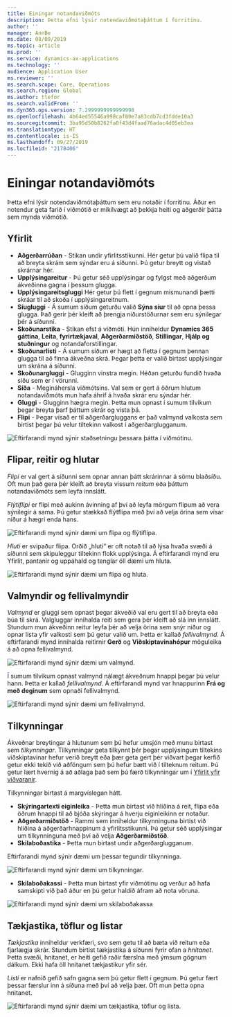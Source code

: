 ```yaml
---
title: Einingar notandaviðmóts
description: Þetta efni lýsir notendaviðmótaþáttum í forritinu.
author: ''
manager: AnnBe
ms.date: 08/09/2019
ms.topic: article
ms.prod: ''
ms.service: dynamics-ax-applications
ms.technology: ''
audience: Application User
ms.reviewer: ''
ms.search.scope: Core, Operations
ms.search.region: Global
ms.author: tlefor
ms.search.validFrom: ''
ms.dyn365.ops.version: 7.2999999999999998
ms.openlocfilehash: 4b64ed55546a998caf80e7a83cdb7cd3fdde10a3
ms.sourcegitcommit: 3ba95d50b8262fa0f43d4faad76adac4d05eb3ea
ms.translationtype: HT
ms.contentlocale: is-IS
ms.lasthandoff: 09/27/2019
ms.locfileid: "2178406"
---
```

# <a name="user-interface-elements"></a>Einingar notandaviðmóts

Þetta efni lýsir notendaviðmótaþáttum sem eru notaðir í forritinu. Áður en notendur geta farið í viðmótið er mikilvægt að þekkja heiti og aðgerðir þátta sem mynda viðmótið.

## <a name="overview"></a>Yfirlit

- **Aðgerðarrúðan** - Stikan undir yfirlitsstikunni. Hér getur þú valið flipa til að breyta skrám sem sýndar eru á síðunni. Þú getur breytt og vistað skrárnar hér.  
- **Upplýsingareitur** - Þú getur séð upplýsingar og fylgst með aðgerðum ákveðinna gagna í þessum glugga.  
- **Upplýsingareitsgluggi** Hér getur þú flett í gegnum mismunandi þætti skráar til að skoða í upplýsingareitnum.  
- **Síugluggi** - Á sumum síðum geturðu valið **Sýna síur** til að opna þessa glugga. Það gerir þér kleift að þrengja niðurstöðurnar sem eru sýnilegar þér á síðunni.  
- **Skoðunarstika** - Stikan efst á viðmóti. Hún inniheldur **Dynamics 365 gáttina**, **Leita**, **fyrirtækjaval**, **Aðgerðarmiðstöð**, **Stillingar**, **Hjálp og stuðningur** og notandaforstillingar.  
- **Skoðunarlisti** - Á sumum síðum er hægt að fletta í gegnum þennan glugga til að finna ákveðna skrá. Þegar þetta er valið birtast upplýsingar um skrána á síðunni.  
- **Skoðunargluggi** - Glugginn vinstra megin. Héðan geturðu fundið hvaða síðu sem er í vörunni.  
- **Síða** - Megináhersla viðmótsins. Val sem er gert á öðrum hlutum notandaviðmóts mun hafa áhrif á hvaða skrár eru sýndar hér.  
- **Gluggi** - Glugginn hægra megin. Þetta mun opnast í sumum tilvikum þegar breyta þarf þáttum skrár og vista þá.  
- **Flipi** - Þegar vísað er til aðgerðargluggans er það valmynd valkosta sem birtist þegar þú velur tiltekinn valkost í aðgerðarglugganum.  

![Eftirfarandi mynd sýnir staðsetningu þessara þátta í viðmótinu.](media/user-interface-01.png)

## <a name="tabs-fields-and-sections"></a>Flipar, reitir og hlutar

*Flipi* er val gert á síðunni sem opnar annan þátt skrárinnar á sömu blaðsíðu. Oft mun það gera þér kleift að breyta vissum *reitum* eða þáttum notandaviðmóts sem leyfa innslátt. 

*Flýtiflipi* er flipi með aukinn ávinning af því að leyfa mörgum flipum að vera sýnilegir á sama. Þú getur stækkað flýtflipa með því að velja örina sem vísar niður á hægri enda hans.

![Eftirfarandi mynd sýnir dæmi um flipa og flýtiflipa.](media/user-interface-02.png)

*Hluti* er svipaður flipa. Orðið „hluti“ er oft notað til að lýsa hvaða svæði á síðunni sem skipuleggur tiltekinn flokk upplýsinga. Á eftirfarandi mynd eru Yfirlit, pantanir og uppáhald og tenglar öll dæmi um hluta.

![Eftirfarandi mynd sýnir dæmi um flipa og hluta.](media/user-interface-03.png)

## <a name="dialog-boxes-and-drop-down-menus"></a>Valmyndir og fellivalmyndir

*Valmynd* er gluggi sem opnast þegar ákveðið val eru gert til að breyta eða búa til skrá. Valgluggar innihalda reiti sem gera þér kleift að slá inn innslátt. Stundum mun ákveðinn reitur leyfa þér að velja örina sem snýr niður og opnar lista yfir valkosti sem þú getur valið um. Þetta er kallað *fellivalmynd*. Á eftirfarandi mynd innihalda reitirnir **Gerð** og **Viðskiptavinahópur** möguleika á að opna fellivalmynd.

![Eftirfarandi mynd sýnir dæmi um valmynd.](media/user-interface-04.png)

Í sumum tilvikum opnast valmynd nálægt ákveðnum hnappi þegar þú velur hann. Þetta er kallað *fellivalmynd*. Á eftirfarandi mynd var hnappurinn **Frá og með deginum** sem opnaði fellivalmynd.

![Eftirfarandi mynd sýnir dæmi um fellivalmynd.](media/user-interface-05.png)

## <a name="notifications"></a>Tilkynningar

Ákveðnar breytingar á hlutunum sem þú hefur umsjón með munu birtast sem *tilkynningar*. Tilkynningar geta tilkynnt þér þegar upplýsingum tiltekins viðskiptavinar hefur verið breytt eða þær geta gert þér viðvart þegar kerfið getur ekki tekið við aðföngum sem þú hefur bætt við í tilteknum reitum. Þú getur lært hvernig á að aðlaga það sem þú færð tilkynningar um í [Yfirlit yfir viðvaranir](../get-started/alerts-overview.md).

Tilkynningar birtast á margvíslegan hátt.
- **Skýringartexti eiginleika** - Þetta mun birtast við hliðina á reit, flipa eða öðrum hnappi til að bjóða skýringar á hverju eiginleikinn er notaður. 
- **Aðgerðarmiðstöð** - Rammi sem inniheldur tilkynninguna birtist við hliðina á aðgerðarhnappinum á yfirlitsstikunni. Þú getur séð upplýsingar um tilkynninguna með því að velja **Aðgerðarmiðstöð**.  
- **Skilaboðastika** - Þetta mun birtast undir aðgerðarglugganum.  

Eftirfarandi mynd sýnir dæmi um þessar tegundir tilkynninga.

![Eftirfarandi mynd sýnir dæmi um tilkynningar.](media/user-interface-06.png)

- **Skilaboðakassi** - Þetta mun birtast yfir viðmótinu og verður að hafa samskipti við það áður en þú getur haldið áfram að nota vöruna.  

![Eftirfarandi mynd sýnir dæmi um skilaboðakassa](media/user-interface-07.png)

## <a name="toolbars-grids-and-lists"></a>Tækjastika, töflur og listar

*Tækjastika* inniheldur verkfæri, svo sem getu til að bæta við reitum eða fjarlægja skrár. Stundum birtist tækjastika á síðunni fyrir ofan a *hnitanet*. Þetta svæði, hnitanet, er heiti gefið raðir færslna með ýmsum gögnum dálkum. Ekki hafa öll hnitanet tækjastikur yfir sér.

*Listi* er nafnið gefið safn gagna sem þú getur flett í gegnum. Þú getur fært þessar færslur inn á síðuna með því að velja þær. Oft mun þetta opna hnitanet.

![Eftirfarandi mynd sýnir dæmi um tækjastika, töflur og lista.](media/user-interface-08.png)
